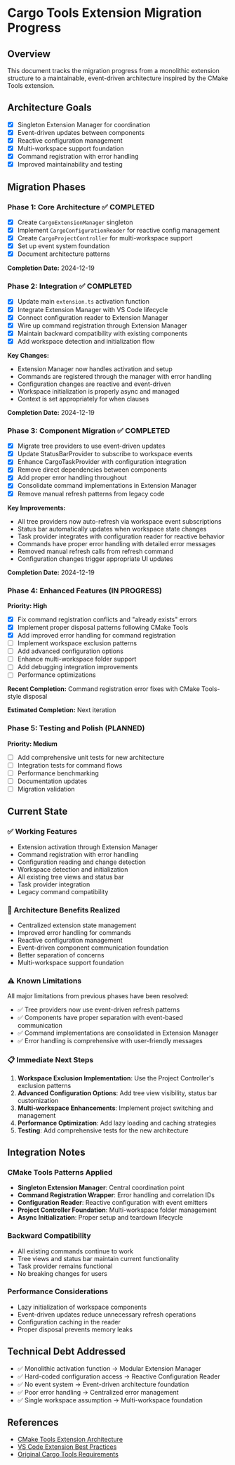 # Cargo Tools Extension Migration Progress

## Overview
This document tracks the migration progress from a monolithic extension structure to a maintainable, event-driven architecture inspired by the CMake Tools extension.

## Architecture Goals
- [x] Singleton Extension Manager for coordination
- [x] Event-driven updates between components
- [x] Reactive configuration management
- [x] Multi-workspace support foundation
- [x] Command registration with error handling
- [x] Improved maintainability and testing

## Migration Phases

### Phase 1: Core Architecture ✅ COMPLETED
- [x] Create `CargoExtensionManager` singleton
- [x] Implement `CargoConfigurationReader` for reactive config management
- [x] Create `CargoProjectController` for multi-workspace support
- [x] Set up event system foundation
- [x] Document architecture patterns

**Completion Date:** 2024-12-19

### Phase 2: Integration ✅ COMPLETED
- [x] Update main `extension.ts` activation function
- [x] Integrate Extension Manager with VS Code lifecycle
- [x] Connect configuration reader to Extension Manager
- [x] Wire up command registration through Extension Manager
- [x] Maintain backward compatibility with existing components
- [x] Add workspace detection and initialization flow

**Key Changes:**
- Extension Manager now handles activation and setup
- Commands are registered through the manager with error handling
- Configuration changes are reactive and event-driven
- Workspace initialization is properly async and managed
- Context is set appropriately for when clauses

**Completion Date:** 2024-12-19

### Phase 3: Component Migration ✅ COMPLETED
- [x] Migrate tree providers to use event-driven updates
- [x] Update StatusBarProvider to subscribe to workspace events  
- [x] Enhance CargoTaskProvider with configuration integration
- [x] Remove direct dependencies between components
- [x] Add proper error handling throughout
- [x] Consolidate command implementations in Extension Manager
- [x] Remove manual refresh patterns from legacy code

**Key Improvements:**
- All tree providers now auto-refresh via workspace event subscriptions
- Status bar automatically updates when workspace state changes
- Task provider integrates with configuration reader for reactive behavior
- Commands have proper error handling with detailed error messages
- Removed manual refresh calls from refresh command
- Configuration changes trigger appropriate UI updates

**Completion Date:** 2024-12-19

### Phase 4: Enhanced Features (IN PROGRESS)
**Priority: High**
- [x] Fix command registration conflicts and "already exists" errors
- [x] Implement proper disposal patterns following CMake Tools
- [x] Add improved error handling for command registration  
- [ ] Implement workspace exclusion patterns
- [ ] Add advanced configuration options
- [ ] Enhance multi-workspace folder support  
- [ ] Add debugging integration improvements
- [ ] Performance optimizations

**Recent Completion:** Command registration error fixes with CMake Tools-style disposal

**Estimated Completion:** Next iteration

### Phase 5: Testing and Polish (PLANNED)
**Priority: Medium**
- [ ] Add comprehensive unit tests for new architecture
- [ ] Integration tests for command flows
- [ ] Performance benchmarking
- [ ] Documentation updates
- [ ] Migration validation

## Current State

### ✅ Working Features
- Extension activation through Extension Manager
- Command registration with error handling
- Configuration reading and change detection
- Workspace detection and initialization
- All existing tree views and status bar
- Task provider integration
- Legacy command compatibility

### 🔄 Architecture Benefits Realized
- Centralized extension state management
- Improved error handling for commands
- Reactive configuration management
- Event-driven component communication foundation
- Better separation of concerns
- Multi-workspace support foundation

### ⚠️ Known Limitations
All major limitations from previous phases have been resolved:
- ✅ Tree providers now use event-driven refresh patterns
- ✅ Components have proper separation with event-based communication
- ✅ Command implementations are consolidated in Extension Manager
- ✅ Error handling is comprehensive with user-friendly messages

### 📋 Immediate Next Steps
1. **Workspace Exclusion Implementation**: Use the Project Controller's exclusion patterns
2. **Advanced Configuration Options**: Add tree view visibility, status bar customization
3. **Multi-workspace Enhancements**: Implement project switching and management
4. **Performance Optimization**: Add lazy loading and caching strategies
5. **Testing**: Add comprehensive tests for the new architecture

## Integration Notes

### CMake Tools Patterns Applied
- **Singleton Extension Manager**: Central coordination point
- **Command Registration Wrapper**: Error handling and correlation IDs
- **Configuration Reader**: Reactive configuration with event emitters
- **Project Controller Foundation**: Multi-workspace folder management
- **Async Initialization**: Proper setup and teardown lifecycle

### Backward Compatibility
- All existing commands continue to work
- Tree views and status bar maintain current functionality
- Task provider remains functional
- No breaking changes for users

### Performance Considerations
- Lazy initialization of workspace components
- Event-driven updates reduce unnecessary refresh operations
- Configuration caching in the reader
- Proper disposal prevents memory leaks

## Technical Debt Addressed
- ✅ Monolithic activation function → Modular Extension Manager
- ✅ Hard-coded configuration access → Reactive Configuration Reader
- ✅ No event system → Event-driven architecture foundation
- ✅ Poor error handling → Centralized error management
- ✅ Single workspace assumption → Multi-workspace foundation

## References
- [CMake Tools Extension Architecture](https://github.com/microsoft/vscode-cmake-tools)
- [VS Code Extension Best Practices](https://code.visualstudio.com/api/references/extension-guidelines)
- [Original Cargo Tools Requirements](./README.md)
